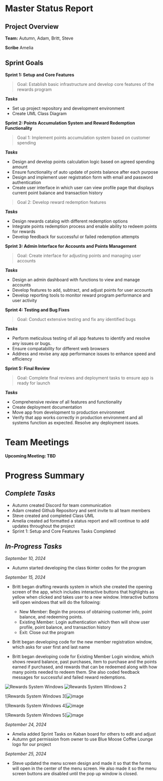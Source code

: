 # Master Status Report


## Project Overview

**Team:** Autumn, Adam, Britt, Steve

**Scribe** Amelia


## Sprint Goals
**Sprint 1: Setup and Core Features**
>Goal: Establish basic infrastructure and develop core features of the rewards program
>
***Tasks***
* Set up project repository and development environment
* Create UML Class Diagram




**Sprint 2: Points Accumulation System and Reward Redemption Functionality**
>Goal 1: Implement points accumulation system based on customer spending
>
***Tasks***
* Design and develop points calculation logic based on agreed spending amount
* Ensure functionality of auto update of points balance after each purpose
* Design and implement user registration form with email and password authentication
* Create user interface in which user can view profile page that displays current point balance and transaction history

>Goal 2: Develop reward redemption features
>
***Tasks***
* Design rewards catalog with different redemption options
* Integrate points redemption process and enable ability to redeem points for rewards
* Develop feedback for successful or failed redemption attempts



**Sprint 3: Admin Interface for Accounts and Points Management**
>Goal: Create interface for adjusting points and managing user accounts
>
***Tasks***
* Design an admin dashboard with functions to view and manage accounts
* Develop features to add, subtract, and adjust points for user accounts
* Develop reporting tools to monitor reward program performance and user activity



**Sprint 4: Testing and Bug Fixes**
>Goal: Conduct extensive testing and fix any identified bugs
>
***Tasks***
* Perform meticulous testing of all app features to identify and resolve any issues or bugs.
* Ensure compatability for different web browsers
* Address and revise any app performance issues to enhance speed and efficiency



**Sprint 5: Final Review**
>Goal: Complete final reviews and deployment tasks to ensure app is ready for launch 
>
***Tasks***
* Comprehensive review of all features and functionality
* Create deployment documentation
* Move app from development to production environment
* Verify that app works correctly in production environment and all systems function as expected. Resolve any deployment issues.

# Team Meetings

**Upcoming Meeting: TBD**


# Progress Summary

## ***Complete Tasks***
* Autumn created Discord for team communication
* Adam created Github Repository and sent invite to all team members
* Steve created and completed Class UML
* Amelia created ad formatted a status report and will continue to add updates throughout the project
* Sprint 1: Setup and Core Features Tasks Completed
  


## ***In-Progress Tasks***

*September 10, 2024*
* Autumn started developing the class tkinter codes for the program

*September 15, 2024*
* Britt began drafting rewards system in which she created the opening screen of the app, which includes interactive buttons that highlights as yellow when clicked and takes user to a new window. Interactive buttons will open windows that will do the following:
  *  New Member: Begin the process of obtaining customer info, point balance, and redeeming points.
  *  Existing Member: Login authentication which then will show user profile, point balance, and transaction history
  *  Exit: Close out the program

* Britt began developing code for the new member registration window, which asks for user first and last name
* Britt began developing code for Existing Member Login window, which shows reward balance, past purchases, item to purchase and the points earned if purchased, and rewards that can be redeemed along with how many points needed to redeem them. She also coded feedback messages for successful and failed reward redemptions.

![Rewards System Windows](https://media.discordapp.net/attachments/1280868273541615639/1284922854781223012/Screenshot_2024-09-15_125913.png?ex=66f399e9&is=66f24869&hm=74ba1e6b09f8a93b4891d5d1980ccfc34bdae0ab180c3c3e33b75af6a35f8a5c&=&format=webp&quality=lossless&width=1243&height=686)
![Rewards System Windows 2](https://media.discordapp.net/attachments/1280868273541615639/1284922855087276154/Screenshot_2024-09-15_125955.png?ex=66e86529&is=66e713a9&hm=3452e7309ae80831bb55b909dc85e34a45b62e9cff3b701554b55e2667d23b66&=&format=webp&quality=lossless&width=1012&height=918)

![Rewards System Windows 3]![image](https://github.com/user-attachments/assets/f7ac2ada-3237-4dd2-a297-74e3a87d0cbf)

![Rewards System Windows 4]![image](https://github.com/user-attachments/assets/87dd912c-78a2-4e97-bbf4-f0f3b0ad64a2)

![Rewards System Windows 5]![image](https://github.com/user-attachments/assets/a3adecd6-562c-4765-bc6c-263c23481509)


*September 24, 2024*
* Amelia added Sprint Tasks on Kaban board for others to edit and adjust
* Autumn got permission from owner to use Blue Moose Coffee Lounge logo for our project


*September 25, 2024*
* Steve updated the menu screen design and made it so that the forms will open in the center of the menu screen. He also made it so the menu screen buttons are disabled until the pop up window is closed. 




